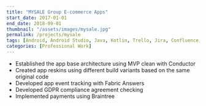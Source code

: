 ```yaml
---
title: "MYSALE Group E-commerce Apps"
start_date: 2017-01-01
end_date: 2018-09-01
thumbnail: "/assets/images/mysale.jpg"
permalink: /projects/mysale
tags: [Android, Android Studio, Java, Kotlin, Trello, Jira, Confluence, Amazon S3, Firebase, Fabric]
categories: [Professional Work]
---
```


- Established the app base architecture using MVP clean with Conductor
- Created app reskins using different build variants based on the same original code
- Developed app event tracking with Fabric Answers
- Developed GDPR compliance agreement checking
- Implemented payments using Braintree
